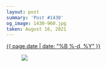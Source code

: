 ```yaml
---
layout: post
summary: 'Post #1430'
og_image: 1430-960.jpg
taken: August 16, 2021
---
```


<div class="post">
 <time>
  <a href="/1430">
   {{ page.date | date: "%B %-d, %Y" }}
  </a>
 </time>
 <a href="/1430">
  <figure data-taken="8/16/2021">
   <img sizes="(min-width: 700px) 50vw, calc(100vw - 2rem)" src="{{ site.assets_url }}/1430-480.jpg" srcset="{{ site.assets_url }}/1430-240.jpg 240w, {{ site.assets_url }}/1430-480.jpg 480w, {{ site.assets_url }}/1430-720.jpg 720w, {{ site.assets_url }}/1430-960.jpg 960w"/>
  </figure>
 </a>
</div>
